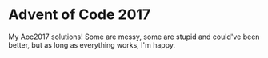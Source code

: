# Advent of Code 2017
My Aoc2017 solutions! Some are messy, some are stupid and could've been better, but as long as everything works, I'm happy.

